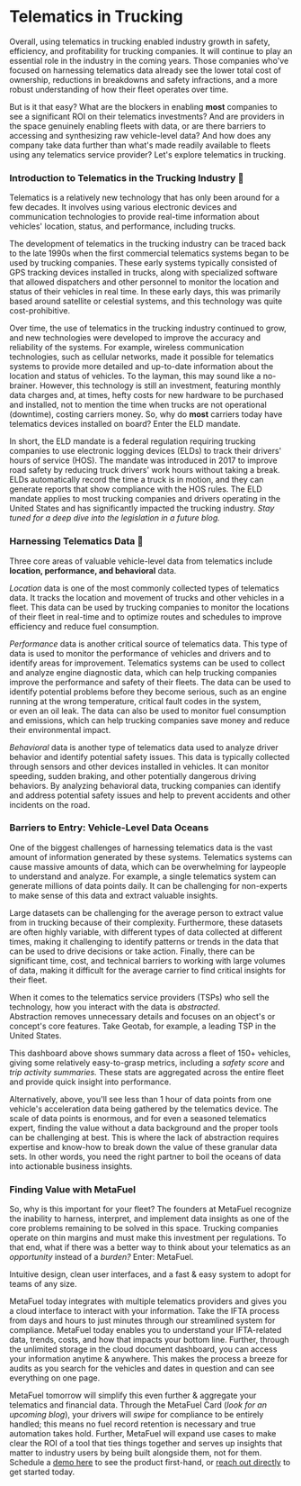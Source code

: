 
# Telematics in Trucking

Overall, using telematics in trucking enabled industry growth in safety, efficiency, and profitability for trucking companies. It will continue to play an essential role in the industry in the coming years. Those companies who've focused on harnessing telematics data already see the lower total cost of ownership, reductions in breakdowns and safety infractions, and a more robust understanding of how their fleet operates over time.

But is it that easy? What are the blockers in enabling **most** companies to see a significant ROI on their telematics investments? And are providers in the space genuinely enabling fleets with data, or are there barriers to accessing and synthesizing raw vehicle-level data? And how does any company take data further than what's made readily available to fleets using any telematics service provider? Let's explore telematics in trucking.


### Introduction to Telematics in the Trucking Industry 🚚

Telematics is a relatively new technology that has only been around for a few decades. It involves using various electronic devices and communication technologies to provide real-time information about vehicles' location, status, and performance, including trucks.

The development of telematics in the trucking industry can be traced back to the late 1990s when the first commercial telematics systems began to be used by trucking companies. These early systems typically consisted of GPS tracking devices installed in trucks, along with specialized software that allowed dispatchers and other personnel to monitor the location and status of their vehicles in real time. In these early days, this was primarily based around satellite or celestial systems, and this technology was quite cost-prohibitive.

Over time, the use of telematics in the trucking industry continued to grow, and new technologies were developed to improve the accuracy and reliability of the systems. For example, wireless communication technologies, such as cellular networks, made it possible for telematics systems to provide more detailed and up-to-date information about the location and status of vehicles. To the layman, this may sound like a no-brainer. However, this technology is still an investment, featuring monthly data charges and, at times, hefty costs for new hardware to be purchased and installed, not to mention the time when trucks are not operational (downtime), costing carriers money. So, why do **most** carriers today have telematics devices installed on board? Enter the ELD mandate.

In short, the ELD mandate is a federal regulation requiring trucking companies to use electronic logging devices (ELDs) to track their drivers' hours of service (HOS). The mandate was introduced in 2017 to improve road safety by reducing truck drivers' work hours without taking a break. ELDs automatically record the time a truck is in motion, and they can generate reports that show compliance with the HOS rules. The ELD mandate applies to most trucking companies and drivers operating in the United States and has significantly impacted the trucking industry. _Stay tuned for a deep dive into the legislation in a future blog._


### Harnessing Telematics Data 📡

Three core areas of valuable vehicle-level data from telematics include **location, performance, and behavioral** data.

_Location_ data is one of the most commonly collected types of telematics data. It tracks the location and movement of trucks and other vehicles in a fleet. This data can be used by trucking companies to monitor the locations of their fleet in real-time and to optimize routes and schedules to improve efficiency and reduce fuel consumption.

_Performance_ data is another critical source of telematics data. This type of data is used to monitor the performance of vehicles and drivers and to identify areas for improvement. Telematics systems can be used to collect and analyze engine diagnostic data, which can help trucking companies improve the performance and safety of their fleets. The data can be used to identify potential problems before they become serious, such as an engine running at the wrong temperature, critical fault codes in the system, or even an oil leak. The data can also be used to monitor fuel consumption and emissions, which can help trucking companies save money and reduce their environmental impact.

_Behavioral_ data is another type of telematics data used to analyze driver behavior and identify potential safety issues. This data is typically collected through sensors and other devices installed in vehicles. It can monitor speeding, sudden braking, and other potentially dangerous driving behaviors. By analyzing behavioral data, trucking companies can identify and address potential safety issues and help to prevent accidents and other incidents on the road.


### Barriers to Entry: Vehicle-Level Data Oceans

One of the biggest challenges of harnessing telematics data is the vast amount of information generated by these systems. Telematics systems can cause massive amounts of data, which can be overwhelming for laypeople to understand and analyze. For example, a single telematics system can generate millions of data points daily. It can be challenging for non-experts to make sense of this data and extract valuable insights.

Large datasets can be challenging for the average person to extract value from in trucking because of their complexity.  Furthermore, these datasets are often highly variable, with different types of data collected at different times, making it challenging to identify patterns or trends in the data that can be used to drive decisions or take action. Finally, there can be significant time, cost, and technical barriers to working with large volumes of data, making it difficult for the average carrier to find critical insights for their fleet.

When it comes to the telematics service providers (TSPs) who sell the technology, how you interact with the data is _abstracted_. Abstraction removes unnecessary details and focuses on an object's or concept's core features. Take Geotab, for example, a leading TSP in the United States. 
  

This dashboard above shows summary data across a fleet of 150+ vehicles, giving some relatively easy-to-grasp metrics, including a _safety score_ and _trip activity summaries._ These stats are aggregated across the entire fleet and provide quick insight into performance.

Alternatively, above, you'll see less than 1 hour of data points from one vehicle's acceleration data being gathered by the telematics device. The scale of data points is enormous, and for even a seasoned telematics expert, finding the value without a data background and the proper tools can be challenging at best. This is where the lack of abstraction requires expertise and know-how to break down the value of these granular data sets. In other words, you need the right partner to boil the oceans of data into actionable business insights.

### Finding Value with MetaFuel

So, why is this important for your fleet? The founders at MetaFuel recognize the inability to harness, interpret, and implement data insights as one of the core problems remaining to be solved in this space. Trucking companies operate on thin margins and must make this investment per regulations. To that end, what if there was a better way to think about your telematics as an _opportunity_ instead of a _burden?_ Enter: MetaFuel.

Intuitive design, clean user interfaces, and a fast & easy system to adopt for teams of any size.


MetaFuel today integrates with multiple telematics providers and gives you a cloud interface to interact with your information. Take the IFTA process from days and hours to just minutes through our streamlined system for compliance. MetaFuel today enables you to understand your IFTA-related data, trends, costs, and how that impacts your bottom line. Further, through the unlimited storage in the cloud document dashboard, you can access your information anytime & anywhere. This makes the process a breeze for audits as you search for the vehicles and dates in question and can see everything on one page.

MetaFuel tomorrow will simplify this even further & aggregate your telematics and financial data. Through the MetaFuel Card (_look for an upcoming blog_), your drivers will _swipe_ for compliance to be entirely handled; this means no fuel record retention is necessary and true automation takes hold. Further, MetaFuel will expand use cases to make clear the ROI of a tool that ties things together and serves up insights that matter to industry users by being built alongside them, not for them. Schedule a [demo here](https://cal.com/metafuel/demo "Demo") to see the product first-hand, or [reach out directly](mailto:danny@getmetafuel.com) to get started today.
